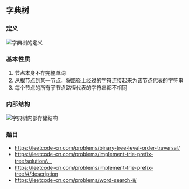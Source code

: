 
## 字典树

### 定义

![字典树的定义](https://pcgo-1255634607.cos.ap-shanghai.myqcloud.com/picgo/2021-09-20/07字典树和并查集/20210920085028.png)

### 基本性质

1. 节点本身不存完整单词
2. 从根节点到某一节点，将路径上经过的字符连接起来为该节点代表的字符串
3. 每个节点的所有子节点路径代表的字符串都不相同

### 内部结构

![字典树内部存储结构](https://pcgo-1255634607.cos.ap-shanghai.myqcloud.com/picgo/2021-09-20/07字典树和并查集/20210920085643.png)

### 题目

- https://leetcode-cn.com/problems/binary-tree-level-order-traversal/
- https://leetcode-cn.com/problems/implement-trie-prefix-tree/solution/、
- https://leetcode-cn.com/problems/implement-trie-prefix-tree/#/description
- https://leetcode-cn.com/problems/word-search-ii/





